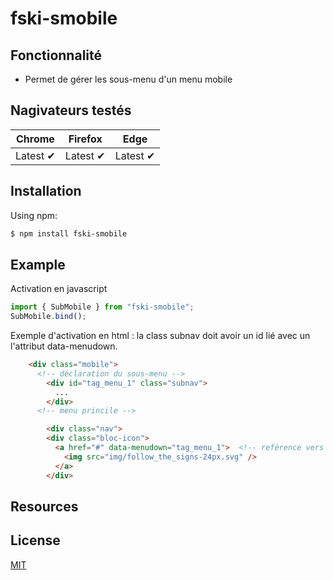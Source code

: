 # fski-smobile

## Fonctionnalité

- Permet de gérer les sous-menu d'un menu mobile

## Nagivateurs testés

Chrome | Firefox| Edge | 
--- | --- | --- | 
Latest ✔ | Latest ✔ |  Latest ✔ | 

## Installation

Using npm:

```bash
$ npm install fski-smobile
```

## Example

Activation en javascript
```js
import { SubMobile } from "fski-smobile";
SubMobile.bind();
```
Exemple d'activation en html : la class subnav doit avoir un id lié avec un l'attribut data-menudown.

```html
    <div class="mobile">
      <!-- déclaration du sous-menu -->
        <div id="tag_menu_1" class="subnav">
          ...
        </div>
      <!-- menu princile -->

        <div class="nav">
        <div class="bloc-icon">
          <a href="#" data-menudown="tag_menu_1">  <!-- reférence vers ke sous-menu-->
            <img src="img/follow_the_signs-24px.svg" />
          </a>
        </div>
```

## Resources

## License
[MIT](LICENSE)